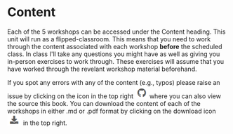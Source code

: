 Content
=======

Each of the 5 workshops can be accessed under the Content heading. This unit will run as a flipped-classroom. This means that you need to work through the content associated with each workshop **before** the scheduled class. In class I'll take any questions you might have as well as giving you in-person exercises to work through. These exercises will assume that you have worked through the revelant workshop material beforehand.

If you spot any errors with any of the content (e.g., typos) please raise an issue by clicking on the icon in the top right ![](images/github.png) where you can also view the source this book. You can download the content of each of the workshops in either .md or .pdf format by clicking on the download icon ![](images/download.png) in the top right.  


